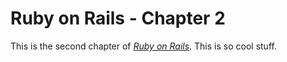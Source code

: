 # Ruby on Rails - Chapter 2

This is the second chapter of [*Ruby on Rails*](http://rubyonrails.org).  This is so cool stuff.